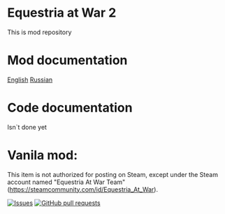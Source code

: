 # Equestria at War 2
This is mod repository

# Mod documentation
[English](docs/English.md)
[Russian](docs/Russian.md)

# Code documentation
Isn`t done yet

# Vanila mod:
This item is not authorized for posting on Steam, except under the Steam account named "Equestria At War Team" (https://steamcommunity.com/id/Equestria_At_War).

<a href="https://github.com/Pasha-2033/EaW-2/issues"><img alt="Issues" src="https://img.shields.io/github/issues/Pasha-2033/EaW-2?color=0088ff"/></a>
<a href="https://github.com/Pasha-2033/EaW-2/pulls"><img alt="GitHub pull requests" src="https://img.shields.io/github/issues-pr/Pasha-2033/EaW-2?color=0088ff"/></a>